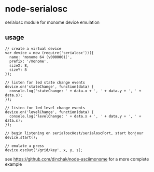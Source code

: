 node-serialosc
==============
serialosc module for monome device emulation

usage
-----
    // create a virtual device
    var device = new (require('serialosc'))({
      name: 'monome 64 (v0000001)',
      prefix: '/monome',
      sizeX: 8,
      sizeY: 8
    });

    // listen for led state change events
    device.on('stateChange', function(data) {
      console.log('stateChange: ' + data.x + ', ' + data.y + ', ' + data.s);
    });

    // listen for led level change events
    device.on('levelChange', function(data) {
      console.log('levelChange: ' + data.x + ', ' + data.y + ', ' + data.s);
    });

    // begin listening on serialoscHost/serialoscPort, start bonjour
    device.start();

    // emulate a press
    device.oscOut('/grid/key', x, y, s);

see https://github.com/dinchak/node-asciimonome for a more complete example
